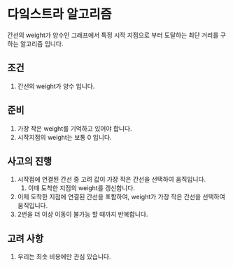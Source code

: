 # 다잌스트라 알고리즘
간선의 weight가 양수인 그래프에서 특정 시작 지점으로 부터 도달하는 최단 거리를 구하는 알고리즘 입니다.

## 조건
1. 간선의 weight가 양수 입니다.

## 준비
1. 가장 작은 weight를 기억하고 있어야 합니다.
1. 시작지점의 weight는 보통 0 입니다.

## 사고의 진행
1. 시작점에 연결된 간선 중 고려 값이 가장 작은 간선을 선택하여 움직입니다.
    1. 이때 도착한 지점의 weight를 갱신합니다.
1. 이제 도착한 지점에 연결된 간선을 포함하여, weight가 가장 작은 간선을 선택하여 움직입니다.
1. 2번을 더 이상 이동이 불가능 할 때까지 반복합니다.

## 고려 사항
1. 우리는 최솟 비용에만 관심 있습니다.

